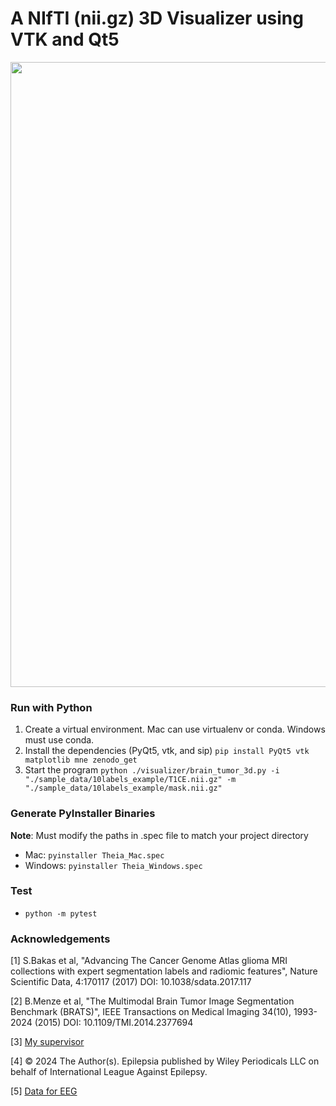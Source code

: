 # A NIfTI (nii.gz) 3D Visualizer using VTK and Qt5

<img src="https://github.com/adamkwolf/3d-nii-visualizer/blob/master/images/visualization.png" style="width: 1000px;"/>

### Run with Python

1.  Create a virtual environment. Mac can use virtualenv or conda. Windows must use conda.
2.  Install the dependencies (PyQt5, vtk, and sip) `pip install PyQt5 vtk matplotlib mne zenodo_get`
3.  Start the program `python ./visualizer/brain_tumor_3d.py -i "./sample_data/10labels_example/T1CE.nii.gz" -m "./sample_data/10labels_example/mask.nii.gz"`

### Generate PyInstaller Binaries
**Note**: Must modify the paths in .spec file to match your project directory
* Mac: `pyinstaller Theia_Mac.spec`
* Windows: `pyinstaller Theia_Windows.spec`

### Test
* `python -m pytest`

### Acknowledgements

[1] S.Bakas et al, "Advancing The Cancer Genome Atlas glioma MRI collections with expert segmentation labels and radiomic features", Nature Scientific Data, 4:170117 (2017) DOI: 10.1038/sdata.2017.117

[2] B.Menze et al, "The Multimodal Brain Tumor Image Segmentation Benchmark (BRATS)", IEEE Transactions on Medical Imaging 34(10), 1993-2024 (2015) DOI: 10.1109/TMI.2014.2377694

[3] [My supervisor](https://github.com/TAUforPython/wavelets/blob/main/wavelets_cwt_dwt_example_EEG_ECG.ipynb)

[4] © 2024 The Author(s). Epilepsia published by Wiley Periodicals LLC on behalf of International League Against Epilepsy.

[5] [Data for EEG](https://openneuro.org/datasets/ds005602/versions/1.0.0)